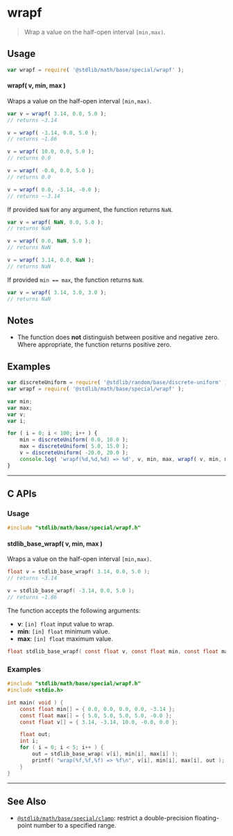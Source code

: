 <!--

@license Apache-2.0

Copyright (c) 2022 The Stdlib Authors.

Licensed under the Apache License, Version 2.0 (the "License");
you may not use this file except in compliance with the License.
You may obtain a copy of the License at

   http://www.apache.org/licenses/LICENSE-2.0

Unless required by applicable law or agreed to in writing, software
distributed under the License is distributed on an "AS IS" BASIS,
WITHOUT WARRANTIES OR CONDITIONS OF ANY KIND, either express or implied.
See the License for the specific language governing permissions and
limitations under the License.

-->

# wrapf

> Wrap a value on the half-open interval `[min,max)`.

<!-- Section to include introductory text. Make sure to keep an empty line after the intro `section` element and another before the `/section` close. -->

<section class="intro">

</section>

<!-- /.intro -->

<!-- Package usage documentation. -->

<section class="usage">

## Usage

```javascript
var wrapf = require( '@stdlib/math/base/special/wrapf' );
```

#### wrapf( v, min, max )

Wraps a value on the half-open interval `[min,max)`.

```javascript
var v = wrapf( 3.14, 0.0, 5.0 );
// returns ~3.14

v = wrapf( -3.14, 0.0, 5.0 );
// returns ~1.86

v = wrapf( 10.0, 0.0, 5.0 );
// returns 0.0

v = wrapf( -0.0, 0.0, 5.0 );
// returns 0.0

v = wrapf( 0.0, -3.14, -0.0 );
// returns ~-3.14
```

If provided `NaN` for any argument, the function returns `NaN`.

```javascript
var v = wrapf( NaN, 0.0, 5.0 );
// returns NaN

v = wrapf( 0.0, NaN, 5.0 );
// returns NaN

v = wrapf( 3.14, 0.0, NaN );
// returns NaN
```

If provided `min == max`, the function returns `NaN`.

```javascript
var v = wrapf( 3.14, 3.0, 3.0 );
// returns NaN
```

</section>

<!-- /.usage -->

<!-- Package usage notes. Make sure to keep an empty line after the `section` element and another before the `/section` close. -->

<section class="notes">

## Notes

-   The function does **not** distinguish between positive and negative zero. Where appropriate, the function returns positive zero.

</section>

<!-- /.notes -->

<!-- Package usage examples. -->

<section class="examples">

## Examples

<!-- eslint no-undef: "error" -->

```javascript
var discreteUniform = require( '@stdlib/random/base/discrete-uniform' );
var wrapf = require( '@stdlib/math/base/special/wrapf' );

var min;
var max;
var v;
var i;

for ( i = 0; i < 100; i++ ) {
    min = discreteUniform( 0.0, 10.0 );
    max = discreteUniform( 5.0, 15.0 );
    v = discreteUniform( -20.0, 20.0 );
    console.log( 'wrapf(%d,%d,%d) => %d', v, min, max, wrapf( v, min, max ) );
}
```

</section>

<!-- /.examples -->

<!-- C interface documentation. -->

* * *

<section class="c">

## C APIs

<!-- Section to include introductory text. Make sure to keep an empty line after the intro `section` element and another before the `/section` close. -->

<section class="intro">

</section>

<!-- /.intro -->

<!-- C usage documentation. -->

<section class="usage">

### Usage

```c
#include "stdlib/math/base/special/wrapf.h"
```

#### stdlib_base_wrapf( v, min, max )

Wraps a value on the half-open interval `[min,max)`.

```c
float v = stdlib_base_wrapf( 3.14, 0.0, 5.0 );
// returns ~3.14

v = stdlib_base_wrapf( -3.14, 0.0, 5.0 );
// returns ~1.86
```

The function accepts the following arguments:

-   **v**: `[in] float` input value to wrap.
-   **min**: `[in] float` minimum value.
-   **max**: `[in] float` maximum value.

```c
float stdlib_base_wrapf( const float v, const float min, const float max )
```

</section>

<!-- /.usage -->

<!-- C API usage notes. Make sure to keep an empty line after the `section` element and another before the `/section` close. -->

<section class="notes">

</section>

<!-- /.notes -->

<!-- C API usage examples. -->

<section class="examples">

### Examples

```c
#include "stdlib/math/base/special/wrapf.h"
#include <stdio.h>

int main( void ) {
    const float min[] = { 0.0, 0.0, 0.0, 0.0, -3.14 };
    const float max[] = { 5.0, 5.0, 5.0, 5.0, -0.0 };
    const float v[] = { 3.14, -3.14, 10.0, -0.0, 0.0 };

    float out;
    int i;
    for ( i = 0; i < 5; i++ ) {
        out = stdlib_base_wrap( v[i], min[i], max[i] );
        printf( "wrap(%f,%f,%f) => %f\n", v[i], min[i], max[i], out );
    }
}
```

</section>

<!-- /.examples -->

</section>

<!-- /.c -->

<!-- Section to include cited references. If references are included, add a horizontal rule *before* the section. Make sure to keep an empty line after the `section` element and another before the `/section` close. -->

<section class="references">

</section>

<!-- /.references -->

<!-- Section for related `stdlib` packages. Do not manually edit this section, as it is automatically populated. -->

<section class="related">

* * *

## See Also

-   <span class="package-name">[`@stdlib/math/base/special/clamp`][@stdlib/math/base/special/clamp]</span><span class="delimiter">: </span><span class="description">restrict a double-precision floating-point number to a specified range.</span>

</section>

<!-- /.related -->

<!-- Section for all links. Make sure to keep an empty line after the `section` element and another before the `/section` close. -->

<section class="links">

<!-- <related-links> -->

[@stdlib/math/base/special/clamp]: https://github.com/stdlib-js/stdlib/tree/develop/lib/node_modules/%40stdlib/math/base/special/clamp

<!-- </related-links> -->

</section>

<!-- /.links -->
